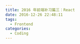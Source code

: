 ```yaml
---
title: 2016 年前端补习篇三：React
date: 2016-12-26 22:48:11
tags:
  - Frontend
categories:
  - Coding
---
```

